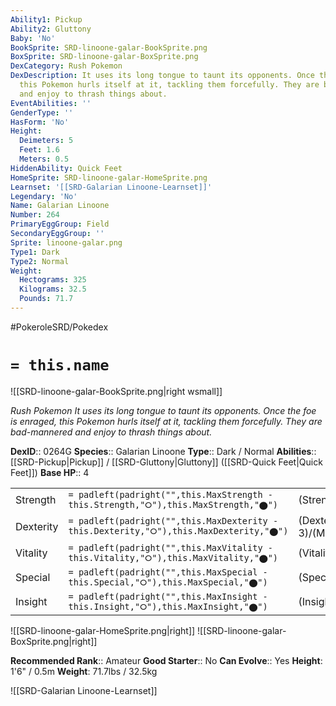 ```yaml
---
Ability1: Pickup
Ability2: Gluttony
Baby: 'No'
BookSprite: SRD-linoone-galar-BookSprite.png
BoxSprite: SRD-linoone-galar-BoxSprite.png
DexCategory: Rush Pokemon
DexDescription: It uses its long tongue to taunt its opponents. Once the foe is enraged,
  this Pokemon hurls itself at it, tackling them forcefully. They are bad-mannered
  and enjoy to thrash things about.
EventAbilities: ''
GenderType: ''
HasForm: 'No'
Height:
  Deimeters: 5
  Feet: 1.6
  Meters: 0.5
HiddenAbility: Quick Feet
HomeSprite: SRD-linoone-galar-HomeSprite.png
Learnset: '[[SRD-Galarian Linoone-Learnset]]'
Legendary: 'No'
Name: Galarian Linoone
Number: 264
PrimaryEggGroup: Field
SecondaryEggGroup: ''
Sprite: linoone-galar.png
Type1: Dark
Type2: Normal
Weight:
  Hectograms: 325
  Kilograms: 32.5
  Pounds: 71.7
---
```


#PokeroleSRD/Pokedex

# `= this.name`

![[SRD-linoone-galar-BookSprite.png|right wsmall]]

*Rush Pokemon*
*It uses its long tongue to taunt its opponents. Once the foe is enraged, this Pokemon hurls itself at it, tackling them forcefully. They are bad-mannered and enjoy to thrash things about.*

**DexID**:: 0264G
**Species**:: Galarian Linoone
**Type**:: Dark / Normal
**Abilities**:: [[SRD-Pickup|Pickup]] / [[SRD-Gluttony|Gluttony]] ([[SRD-Quick Feet|Quick Feet]])
**Base HP**:: 4

|           |                                                                                        |                                          |
| --------- | -------------------------------------------------------------------------------------- | ---------------------------------------- |
| Strength  | `= padleft(padright("",this.MaxStrength - this.Strength,"⭘"),this.MaxStrength,"⬤")`    | (Strength::2)/(MaxStrength::5)   |
| Dexterity | `= padleft(padright("",this.MaxDexterity - this.Dexterity,"⭘"),this.MaxDexterity,"⬤")` | (Dexterity:: 3)/(MaxDexterity::6) |
| Vitality  | `= padleft(padright("",this.MaxVitality - this.Vitality,"⭘"),this.MaxVitality,"⬤")`    | (Vitality::2)/(MaxVitality::4)   |
| Special   | `= padleft(padright("",this.MaxSpecial - this.Special,"⭘"),this.MaxSpecial,"⬤")`       | (Special::2)/(MaxSpecial::4)     |
| Insight   | `= padleft(padright("",this.MaxInsight - this.Insight,"⭘"),this.MaxInsight,"⬤")`       | (Insight::2)/(MaxInsight::4)     |

![[SRD-linoone-galar-HomeSprite.png|right]]
![[SRD-linoone-galar-BoxSprite.png|right]]

**Recommended Rank**:: Amateur
**Good Starter**:: No
**Can Evolve**:: Yes
**Height**: 1'6" / 0.5m
**Weight**: 71.7lbs / 32.5kg

![[SRD-Galarian Linoone-Learnset]]